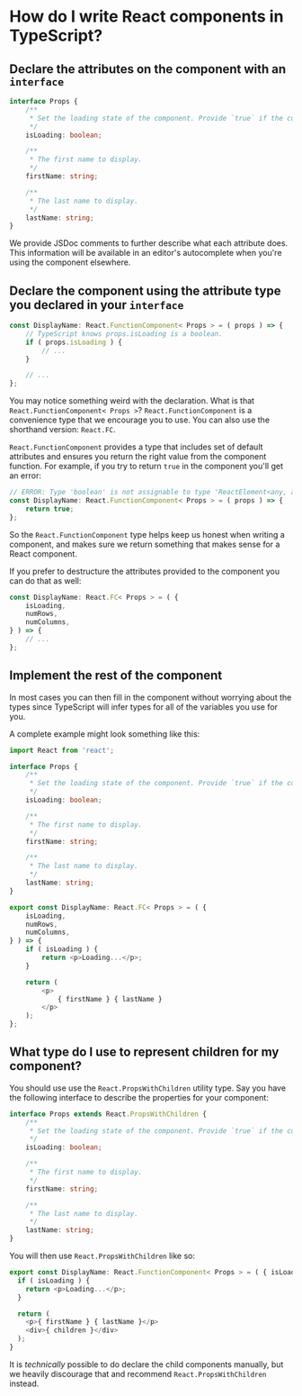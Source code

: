 # How do I write React components in TypeScript?

## Declare the attributes on the component with an `interface`

```ts
interface Props {
	/**
	 * Set the loading state of the component. Provide `true` if the component should show a loading state.
	 */
	isLoading: boolean;

	/**
	 * The first name to display.
	 */
	firstName: string;

	/**
	 * The last name to display.
	 */
	lastName: string;
}
```

We provide JSDoc comments to further describe what each attribute does.
This information will be available in an editor's autocomplete when you're using the component elsewhere.

## Declare the component using the attribute type you declared in your `interface`

```ts
const DisplayName: React.FunctionComponent< Props > = ( props ) => {
	// TypeScript knows props.isLoading is a boolean.
	if ( props.isLoading ) {
		// ...
	}

	// ...
};
```

You may notice something weird with the declaration.
What is that `React.FunctionComponent< Props >`?
`React.FunctionComponent` is a convenience type that we encourage you to use.
You can also use the shorthand version: `React.FC`.

`React.FunctionComponent` provides a type that includes set of default attributes and ensures you return the right value from the component function.
For example, if you try to return `true` in the component you'll get an error:

```ts
// ERROR: Type 'boolean' is not assignable to type 'ReactElement<any, any>'.
const DisplayName: React.FunctionComponent< Props > = ( props ) => {
	return true;
};
```

So the `React.FunctionComponent` type helps keep us honest when writing a component, and makes sure we return something that makes sense for a React component.

If you prefer to destructure the attributes provided to the component you can do that as well:

```ts
const DisplayName: React.FC< Props > = ( {
	isLoading,
	numRows,
	numColumns,
} ) => {
	// ...
};
```

## Implement the rest of the component

In most cases you can then fill in the component without worrying about the types since TypeScript will infer types for all of the variables you use for you.

A complete example might look something like this:

```ts
import React from 'react';

interface Props {
	/**
	 * Set the loading state of the component. Provide `true` if the component should show a loading state.
	 */
	isLoading: boolean;

	/**
	 * The first name to display.
	 */
	firstName: string;

	/**
	 * The last name to display.
	 */
	lastName: string;
}

export const DisplayName: React.FC< Props > = ( {
	isLoading,
	numRows,
	numColumns,
} ) => {
	if ( isLoading ) {
		return <p>Loading...</p>;
	}

	return (
		<p>
			{ firstName } { lastName }
		</p>
	);
};
```

## What type do I use to represent children for my component?

You should use use the `React.PropsWithChildren` utility type.
Say you have the following interface to describe the properties for your component:

```ts
interface Props extends React.PropsWithChildren {
	/**
	 * Set the loading state of the component. Provide `true` if the component should show a loading state.
	 */
	isLoading: boolean;

	/**
	 * The first name to display.
	 */
	firstName: string;

	/**
	 * The last name to display.
	 */
	lastName: string;
}
```

You will then use `React.PropsWithChildren` like so:

```ts
export const DisplayName: React.FunctionComponent< Props > = ( { isLoading, numRows, numColumns, children } ) => {
  if ( isLoading ) {
    return <p>Loading...</p>;
  }

  return (
    <p>{ firstName } { lastName }</p>
    <div>{ children }</div>
  );
}
```

It is _technically_ possible to do declare the child components manually, but we heavily discourage that and recommend `React.PropsWithChildren` instead.
